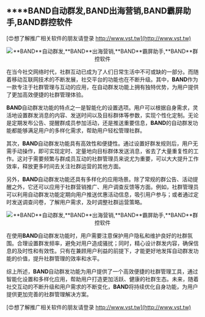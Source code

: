 ## ****BAND**自动群发,**BAND**出海营销,**BAND**霸屏助手,**BAND**群控软件**

[😍想了解推广相关软件的朋友请登录 http://www.vst.tw](http://www.vst.tw)

 <center><img src="https://vst.tw/MP4/tuiguang/png/6.png" alt="**BAND**自动群发,**BAND**出海营销,**BAND**霸屏助手,**BAND**群控软件"></center>

在当今社交网络时代，社群互动已成为了人们日常生活中不可或缺的一部分。而随着移动互联网技术的不断发展，社交平台的功能也在不断升级。其中，**BAND**作为一款专注于社群管理与互动的应用，在自动群发功能上拥有独特优势，为用户提供了更加高效便捷的社群管理体验。

**BAND**自动群发功能的特点之一是智能化的设置选项。用户可以根据自身需求，灵活地设置群发消息的内容、发送时间以及目标群体等参数，实现个性化定制。无论是定期发布公告、提醒群成员参加活动，还是推送重要信息，**BAND**的自动群发功能都能够满足用户的多样化需求，帮助用户轻松管理社群。

其次，**BAND**自动群发功能具有高效性和便捷性。通过设置好群发规则后，用户无需手动操作，即可实现定时、定量地向目标群体发送消息，省去了大量重复性的工作。这对于需要频繁与群成员互动的社群管理员来说尤为重要，可以大大提升工作效率，释放更多时间去关注社群运营的其他方面。

另外，**BAND**自动群发功能还具有多样化的应用场景。除了常规的群公告、活动提醒之外，它还可以应用于社群营销推广、用户调查反馈等方面。例如，社群管理员可以利用自动群发功能定期向用户推送优惠活动信息，吸引用户参与；或者通过定时发送调查问卷，了解用户需求，及时调整社群运营策略。

 <center><img src="https://vst.tw/MP4/tuiguang/png/6.png" alt="**BAND**自动群发,**BAND**出海营销,**BAND**霸屏助手,**BAND**群控软件"></center>

在使用**BAND**自动群发功能时，用户需要注意保护用户隐私和维护良好的社群氛围。合理设置群发频率，避免对用户造成骚扰；同时，精心设计群发内容，确保信息的及时性和有效性。只有在兼顾用户利益的前提下，才能更好地发挥自动群发功能的价值，提升社群管理的效率和水平。

综上所述，**BAND**自动群发功能为用户提供了一个高效便捷的社群管理工具，通过智能化设置和多样化应用，帮助用户打造更加活跃、健康的社群生态。未来，随着社交互动的不断升级和用户需求的不断变化，**BAND**将持续优化自身功能，为用户提供更加完善的社群管理解决方案。

[😍想了解推广相关软件的朋友请登录 http://www.vst.tw](http://www.vst.tw)



